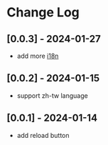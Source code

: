 # Change Log

## [0.0.3] - 2024-01-27

- add more [i18n](https://github.com/microsoft/vscode-loc/tree/main/i18n)

## [0.0.2] - 2024-01-15

- support zh-tw language

## [0.0.1] - 2024-01-14

- add reload button
